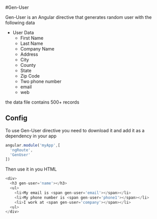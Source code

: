 #Gen-User

Gen-User is an Angular directive that generates random user with the following data

* User Data  
    + First Name
    + Last Name
    + Company Name
    + Address
    + City
    + County
    + State
    + Zip Code
    + Two phone number
    + email
    + web

the data file contains 500+ records

## Config

To use Gen-User directive you need to download it and add it as a dependency in your app

```javascript
angular.module('myApp',[
  'ngRoute',
  'GenUser'
])
```

Then use it in you HTML

```javascript
<div>
  <h3 gen-user='name'></h3>
  <ul>
    <li>My email is <span gen-user='email'></span></li>
    <li>My phone number is <span gen-user='phone1'></span></li>
    <li>I work at <span gen-user='company'></span></li>
  <ul>
</div>
```
